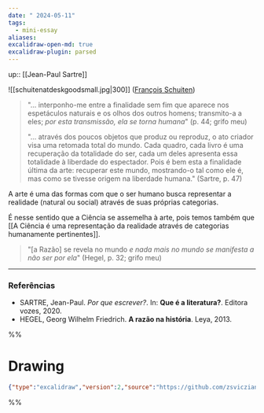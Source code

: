 ```yaml
---
date: " 2024-05-11"
tags:
  - mini-essay
aliases: 
excalidraw-open-md: true
excalidraw-plugin: parsed
---
```

up:: [[Jean-Paul Sartre]]

![[schuitenatdeskgoodsmall.jpg|300]]
([François Schuiten](https://www.altaplana.be/en/dossiers/architect-of-the-fantastic))

> "... interponho-me entre a finalidade sem fim que aparece nos espetáculos naturais e os olhos dos outros homens; transmito-a a eles; *por esta transmissão, ela se torna humana*" (p. 44; grifo meu)
> 
> "... através dos poucos objetos que produz ou reproduz, o ato criador visa uma retomada total do mundo. Cada quadro, cada livro é uma recuperação da totalidade do ser, cada um deles apresenta essa totalidade à liberdade do espectador. Pois é bem esta a finalidade última da arte: recuperar este mundo, mostrando-o tal como ele é, mas como se tivesse origem na liberdade humana." (Sartre, p. 47)

A arte é uma das formas com que o ser humano busca representar a realidade (natural ou social) através de suas próprias categorias.

É nesse sentido que a Ciência se assemelha à arte, pois temos também que [[A Ciência é uma representação da realidade através de categorias humanamente pertinentes]].

> "[a Razão] se revela no mundo *e nada mais no mundo se manifesta a não ser por ela*" (Hegel, p. 32; grifo meu)

---
### Referências
- SARTRE, Jean-Paul. *Por que escrever?*. In: **Que é a literatura?**. Editora vozes, 2020.
- HEGEL, Georg Wilhelm Friedrich. **A razão na história**. Leya, 2013.

%%
# Drawing
```json
{"type":"excalidraw","version":2,"source":"https://github.com/zsviczian/obsidian-excalidraw-plugin/releases/tag/2.1.5","elements":[],"appState":{"gridSize":null,"viewBackgroundColor":"#ffffff"}}
```
%%